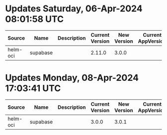 # Updates Saturday, 06-Apr-2024 08:01:58 UTC
| Source   | Name     | Description | Current Version | New Version | Current AppVersion | New AppVersion | Reference                                |
| -------- | -------- | ----------- | --------------- | ----------- | ------------------ | -------------- | ---------------------------------------- |
| helm-oci | supabase |             | 2.11.0          | 3.0.0       |                    | 0.23.11        | oci://registry-1.docker.io/bitnamicharts |

# Updates Monday, 08-Apr-2024 17:03:41 UTC
| Source   | Name     | Description | Current Version | New Version | Current AppVersion | New AppVersion | Reference                                |
| -------- | -------- | ----------- | --------------- | ----------- | ------------------ | -------------- | ---------------------------------------- |
| helm-oci | supabase |             | 3.0.0           | 3.0.1       |                    | 0.23.11        | oci://registry-1.docker.io/bitnamicharts |

